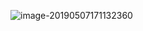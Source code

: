 ![image-20190507171132360](/Users/weijunzeng/Documents/Work/Code/DataStructure/剑指offer/image/image-20190507171132360.png)

